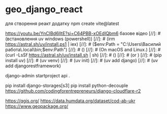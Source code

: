 # geo_django_react

для створення реакт додатку
npm create vite@latest

https://youtu.be/YnCIBd6IItE?si=C64PBB-xOEdIQbm6  базове відео
[//]: # (встановлення uv windows &#40;powershell&#41;)
[//]: # (irm https://astral.sh/uv/install.ps1 | iex)
[//]: # ($env:Path = "C:\Users\Василий работа\.local\bin;$env:Path")
[//]: # ()
[//]: # (On macOS and Linux.)
[//]: # (curl -LsSf https://astral.sh/uv/install.sh | sh)
[//]: # ()
[//]: # (or )
[//]: # (pip install uv)
[//]: # (uv venv)
[//]: # (uv init)
[//]: # (uv add django)
[//]: # (uv add djangorestframework)

django-admin startproject api .


pip install django-storages[s3]
pip install python-decouple
https://github.com/codingforentrepreneurs/django-cloudflare-r2



https://qgis.org/
https://data.humdata.org/dataset/cod-ab-ukr
https://www.geopackage.org/


